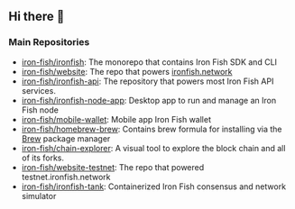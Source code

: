 ## Hi there 👋

### Main Repositories

- [iron-fish/ironfish](https://github.com/iron-fish/ironfish): The monorepo that contains Iron Fish SDK and CLI
- [iron-fish/website](https://github.com/iron-fish/website): The repo that powers [ironfish.network](https://ironfish.network)
- [iron-fish/ironfish-api](https://github.com/iron-fish/ironfish-api): The repository that powers most Iron Fish API services.
- [iron-fish/ironfish-node-app](https://github.com/iron-fish/ironfish-node-app): Desktop app to run and manage an Iron Fish node
- [iron-fish/mobile-wallet](https://github.com/iron-fish/mobile-wallet): Mobile app Iron Fish wallet
- [iron-fish/homebrew-brew](https://github.com/iron-fish/homebrew-brew): Contains brew formula for installing via the [Brew](https://brew.sh) package manager
- [iron-fish/chain-explorer](https://github.com/iron-fish/chain-explorer): A visual tool to explore the block chain and all of its forks.
- [iron-fish/website-testnet](https://github.com/iron-fish/website-testnet): The repo that powered testnet.ironfish.network
- [iron-fish/ironfish-tank](https://github.com/iron-fish/ironfish-tank): Containerized Iron Fish consensus and network simulator
